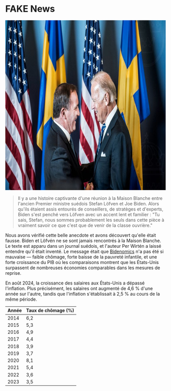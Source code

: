 [description]: # "Tout sur les fausses nouvelles. Samizdat est une plateforme de gestion de contenu avec la possibilité de conserver le contenu sur une clé USB"
[keywords]: # "censure,CMS,fausses nouvelles,samizdat,édition,intelligence artificielle,open source"

# FAKE News

<img src="bidenlofven.jpg" id="selectedimage" class="img-fluid mb-2 d-block" width="800" height="533" alt="Joe Biden rencontrant le Premier ministre suédois Stefan Löfvén" />

<blockquote>
Il y a une histoire captivante d'une réunion à la Maison Blanche entre l'ancien Premier ministre suédois Stefan Löfven et Joe Biden. Alors qu'ils étaient assis entourés de conseillers, de stratèges et d'experts, Biden s'est penché vers Löfven avec un accent lent et familier : "Tu sais, Stefan, nous sommes probablement les seuls dans cette pièce à vraiment savoir ce que c'est que de venir de la classe ouvrière."
</blockquote>

Nous avons vérifié cette belle anecdote et avons découvert qu'elle était fausse. Biden et Löfvén ne se sont jamais rencontrés à la Maison Blanche.
Le texte est apparu dans un journal suédois, et l'auteur Per Wirtén a laissé entendre qu'il était inventé. Le message était
que [Bidenomics](https://fr.wikipedia.org/wiki/Politique_économique_de_Joe_Biden) n'a pas été 
si mauvaise &mdash; faible chômage, forte baisse de la pauvreté infantile,
et une forte croissance du PIB où les comparaisons montrent que les États-Unis surpassent de nombreuses économies comparables dans les mesures de reprise.

En août 2024, la croissance des salaires aux États-Unis a dépassé l'inflation. Plus précisément,
les salaires ont augmenté de 4,6 % d'une année sur l'autre, tandis que l'inflation s'établissait à 2,5 % au cours de la même période.

<div class="table-responsive">
  <table class="table table-bordered">
    <thead>
      <tr>
        <th>Année</th>
        <th>Taux de chômage (%)</th>
      </tr>
    </thead>
    <tbody>
      <tr><td>2014</td><td>6,2</td></tr>
      <tr><td>2015</td><td>5,3</td></tr>
      <tr><td>2016</td><td>4,9</td></tr>
      <tr><td>2017</td><td>4,4</td></tr>
      <tr><td>2018</td><td>3,9</td></tr>
      <tr><td>2019</td><td>3,7</td></tr>
      <tr><td>2020</td><td>8,1</td></tr>
      <tr><td>2021</td><td>5,4</td></tr>
      <tr><td>2022</td><td>3,6</td></tr>
      <tr><td>2023</td><td>3,5</td></tr>
    </tbody>
  </table>
</div>